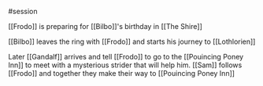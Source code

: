 #session

[[Frodo]] is preparing for [[Bilbo]]'s birthday in [[The Shire]]

[[Bilbo]] leaves the ring with [[Frodo]] and starts his journey to [[Lothlorien]]

Later [[Gandalf]] arrives and tell [[Frodo]] to go to the [[Pouincing Poney Inn]] to meet with a mysterious strider that will help him. [[Sam]] follows [[Frodo]] and together they make their way to [[Pouincing Poney Inn]]



